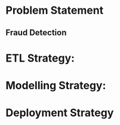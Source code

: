 # Problem Statement
## Fraud Detection 

# ETL Strategy:
## 

# Modelling Strategy:
##

# Deployment Strategy

